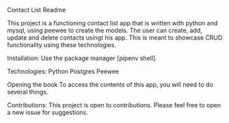 Contact List Readme

This project is a functioning contact list app that is written with python and mysql, using peewee to create the models. The user can create, add, update and delete contacts usingt his app. This is meant to showcase CRUD functionality using these technologies. 



Installation:
Use the package manager [pipenv shell].


Technologies:
Python
Postgres
Peewee

Opening the book
To access the contents of this app, you will need to do several things.

Contributions: 
This project is open to contributions. Please feel free to open a new issue for suggestions. 
